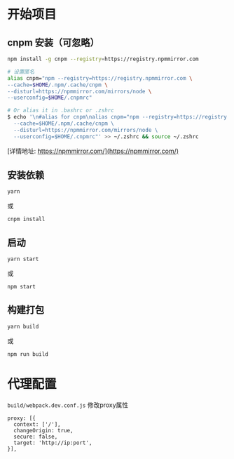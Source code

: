 # 开始项目
## cnpm 安装（可忽略）
```sh
npm install -g cnpm --registry=https://registry.npmmirror.com

# 设置匿名
alias cnpm="npm --registry=https://registry.npmmirror.com \
--cache=$HOME/.npm/.cache/cnpm \
--disturl=https://npmmirror.com/mirrors/node \
--userconfig=$HOME/.cnpmrc"

# Or alias it in .bashrc or .zshrc
$ echo '\n#alias for cnpm\nalias cnpm="npm --registry=https://registry.npmmirror.com \
  --cache=$HOME/.npm/.cache/cnpm \
  --disturl=https://npmmirror.com/mirrors/node \
  --userconfig=$HOME/.cnpmrc"' >> ~/.zshrc && source ~/.zshrc

```
[详情地址: https://npmmirror.com/](https://npmmirror.com/) 

## 安装依赖
```sh
yarn
```
或
```
cnpm install
```

## 启动
```sh
yarn start
```
或
```
npm start
```

## 构建打包
```sh
yarn build
```
或
```
npm run build
```
## 

# 代理配置
`build/webpack.dev.conf.js`
修改proxy属性

```
proxy: [{
  context: ['/'],
  changeOrigin: true,
  secure: false,
  target: 'http://ip:port',
}],
```
